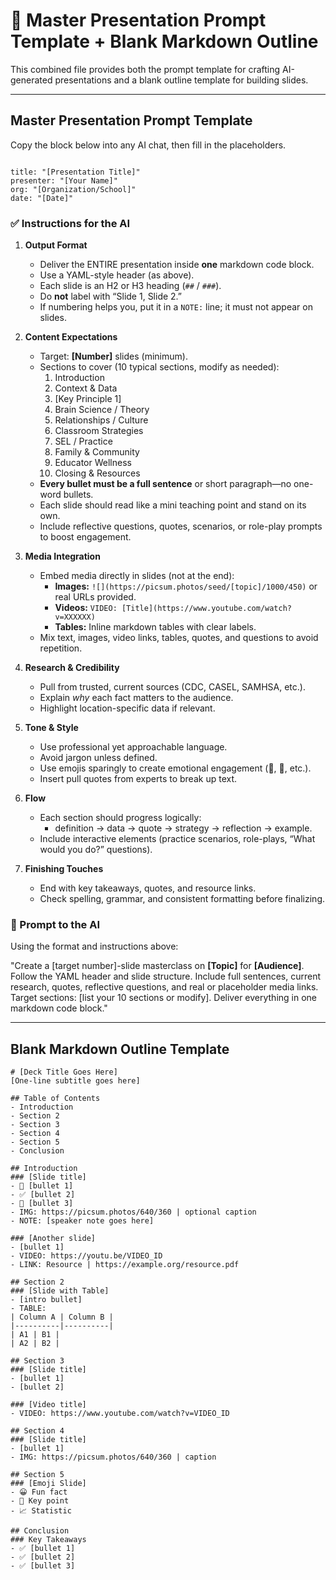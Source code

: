 # 🧠 Master Presentation Prompt Template + Blank Markdown Outline

This combined file provides both the prompt template for crafting AI-generated presentations and a blank outline template for building slides.

---

## Master Presentation Prompt Template

Copy the block below into any AI chat, then fill in the placeholders.

```

title: "[Presentation Title]"
presenter: "[Your Name]"
org: "[Organization/School]"
date: "[Date]"

```

### ✅ Instructions for the AI

1. **Output Format**
   - Deliver the ENTIRE presentation inside **one** markdown code block.
   - Use a YAML-style header (as above).
   - Each slide is an H2 or H3 heading (`##` / `###`).
   - Do **not** label with “Slide 1, Slide 2.”
   - If numbering helps you, put it in a `NOTE:` line; it must not appear on slides.

2. **Content Expectations**
   - Target: **[Number]** slides (minimum).
   - Sections to cover (10 typical sections, modify as needed):
     1. Introduction
     2. Context & Data
     3. [Key Principle 1]
     4. Brain Science / Theory
     5. Relationships / Culture
     6. Classroom Strategies
     7. SEL / Practice
     8. Family & Community
     9. Educator Wellness
     10. Closing & Resources
   - **Every bullet must be a full sentence** or short paragraph—no one-word bullets.
   - Each slide should read like a mini teaching point and stand on its own.
   - Include reflective questions, quotes, scenarios, or role-play prompts to boost engagement.

3. **Media Integration**
   - Embed media directly in slides (not at the end):
     - **Images:** `![](https://picsum.photos/seed/[topic]/1000/450)` or real URLs provided.
     - **Videos:** `VIDEO: [Title](https://www.youtube.com/watch?v=XXXXXX)`
     - **Tables:** Inline markdown tables with clear labels.
   - Mix text, images, video links, tables, quotes, and questions to avoid repetition.

4. **Research & Credibility**
   - Pull from trusted, current sources (CDC, CASEL, SAMHSA, etc.).
   - Explain *why* each fact matters to the audience.
   - Highlight location-specific data if relevant.

5. **Tone & Style**
   - Use professional yet approachable language.
   - Avoid jargon unless defined.
   - Use emojis sparingly to create emotional engagement (🌟, 💭, etc.).
   - Insert pull quotes from experts to break up text.

6. **Flow**
   - Each section should progress logically:
     - definition → data → quote → strategy → reflection → example.
   - Include interactive elements (practice scenarios, role-plays, “What would you do?” questions).

7. **Finishing Touches**
   - End with key takeaways, quotes, and resource links.
   - Check spelling, grammar, and consistent formatting before finalizing.

### 🔧 Prompt to the AI

Using the format and instructions above:

"Create a [target number]-slide masterclass on **[Topic]** for **[Audience]**. Follow the YAML header and slide structure. Include full sentences, current research, quotes, reflective questions, and real or placeholder media links. Target sections: [list your 10 sections or modify]. Deliver everything in one markdown code block."

---

## Blank Markdown Outline Template

```
# [Deck Title Goes Here]
[One-line subtitle goes here]

## Table of Contents
- Introduction
- Section 2
- Section 3
- Section 4
- Section 5
- Conclusion

## Introduction
### [Slide title]
- 🌟 [bullet 1]
- ✅ [bullet 2]
- 📌 [bullet 3]
- IMG: https://picsum.photos/640/360 | optional caption
- NOTE: [speaker note goes here]

### [Another slide]
- [bullet 1]
- VIDEO: https://youtu.be/VIDEO_ID
- LINK: Resource | https://example.org/resource.pdf

## Section 2
### [Slide with Table]
- [intro bullet]
- TABLE:
| Column A | Column B |
|----------|----------|
| A1 | B1 |
| A2 | B2 |

## Section 3
### [Slide title]
- [bullet 1]
- [bullet 2]

### [Video title]
- VIDEO: https://www.youtube.com/watch?v=VIDEO_ID

## Section 4
### [Slide title]
- [bullet 1]
- IMG: https://picsum.photos/640/360 | caption

## Section 5
### [Emoji Slide]
- 😀 Fun fact
- 🎯 Key point
- 📈 Statistic

## Conclusion
### Key Takeaways
- ✅ [bullet 1]
- ✅ [bullet 2]
- ✅ [bullet 3]
```


